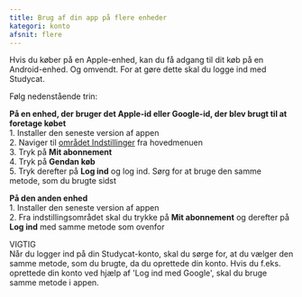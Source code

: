 ```yaml
---
title: Brug af din app på flere enheder
kategori: konto
afsnit: flere 
---
```

Hvis du køber på en Apple-enhed, kan du få adgang til dit køb på en Android-enhed. Og omvendt. For at gøre dette skal du logge ind med Studycat. 


Følg nedenstående trin:


  
**På en enhed, der bruger det Apple-id eller Google-id, der blev brugt til at foretage købet**  
1\. Installer den seneste version af appen  
2\. Naviger til [området Indstillinger](https://help.Studycat.com/hc/en-us/articles/34518228622105) fra hovedmenuen   
3\. Tryk på **Mit abonnement**  
4\. Tryk på **Gendan køb**  
5\. Tryk derefter på **Log ind** og log ind. Sørg for at bruge den samme metode, som du brugte sidst


  
**På den anden enhed**  
1\. Installer den seneste version af appen  
2\. Fra indstillingsområdet skal du trykke på **Mit abonnement** og derefter på **Log ind** med samme metode som ovenfor  
  
VIGTIG  
Når du logger ind på din Studycat-konto, skal du sørge for, at du vælger den samme metode, som du brugte, da du oprettede din konto. Hvis du f.eks. oprettede din konto ved hjælp af 'Log ind med Google', skal du bruge samme metode i appen.